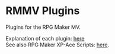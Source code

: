 # RMMV Plugins
Plugins for the RPG Maker MV.

Explanation of each plugin: [here](https://hermespasser.github.io/p/mv-plugins/)   
See also RPG Maker XP-Ace Scripts: [here](https://github.com/HermesPasser/RGSS-Scripts).
